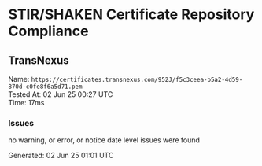 # STIR/SHAKEN Certificate Repository Compliance

## TransNexus

Name: `https://certificates.transnexus.com/952J/f5c3ceea-b5a2-4d59-870d-c0fe8f6a5d71.pem`\
Tested At: 02 Jun 25 00:27 UTC\
Time: 17ms

### Issues

no warning, or error, or notice date level issues were found

Generated: 02 Jun 25 01:01 UTC